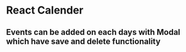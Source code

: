 # React Calender

## Events can be added on each days with Modal which have save and delete functionality
